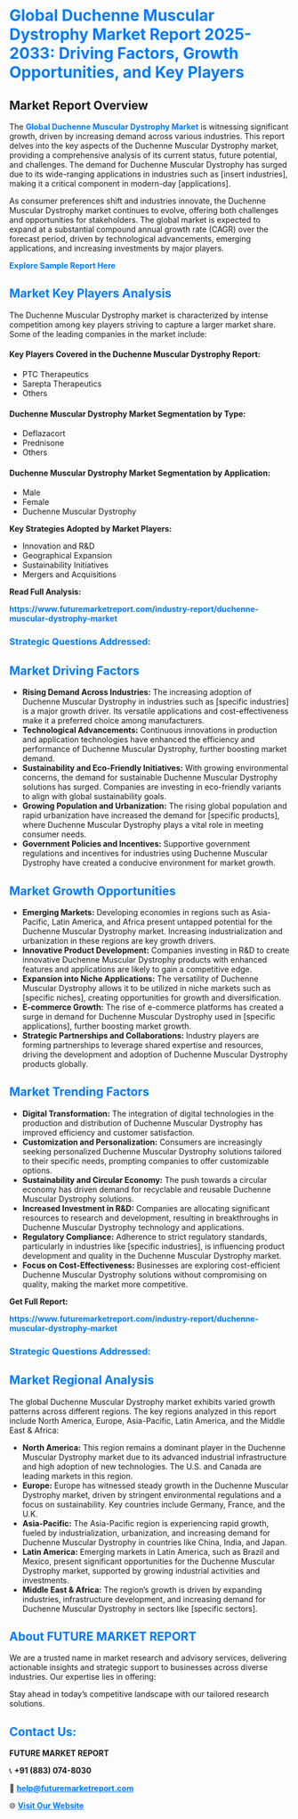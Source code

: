 <h1 style="color: #007BFF;">Global Duchenne Muscular Dystrophy Market Report 2025-2033: Driving Factors, Growth Opportunities, and Key Players</h1>

<section id="overview">
<h2>Market Report Overview</h2>
<p>The <a href="https://www.futuremarketreport.com/industry-report/duchenne-muscular-dystrophy-market" style="color: #007BFF; text-decoration: none;"><strong>Global Duchenne Muscular Dystrophy Market</strong></a> is witnessing significant growth, driven by increasing demand across various industries. This report delves into the key aspects of the Duchenne Muscular Dystrophy market, providing a comprehensive analysis of its current status, future potential, and challenges. The demand for Duchenne Muscular Dystrophy has surged due to its wide-ranging applications in industries such as [insert industries], making it a critical component in modern-day [applications].</p>
<p>As consumer preferences shift and industries innovate, the Duchenne Muscular Dystrophy market continues to evolve, offering both challenges and opportunities for stakeholders. The global market is expected to expand at a substantial compound annual growth rate (CAGR) over the forecast period, driven by technological advancements, emerging applications, and increasing investments by major players.</p>
</section>

<section id="overview">
<p><a href="https://www.futuremarketreport.com/request-sample/reportId=121940" style="color: #007BFF; text-decoration: none;"><strong>Explore Sample Report Here</strong></a></p>
</section>

<section id="key-players">
<h2 style="color: #007BFF;">Market Key Players Analysis</h2>
<p>The Duchenne Muscular Dystrophy market is characterized by intense competition among key players striving to capture a larger market share. Some of the leading companies in the market include:</p>
<h4>Key Players Covered in the Duchenne Muscular Dystrophy Report:</h4>
<ul><li>PTC Therapeutics</li><li>Sarepta Therapeutics</li><li>Others</li></ul>
<h4>Duchenne Muscular Dystrophy Market Segmentation by Type:</h4>
<ul><li>Deflazacort</li><li>Prednisone</li><li>Others</li></ul>

<h4>Duchenne Muscular Dystrophy Market Segmentation by Application:</h4>
<ul><li>Male</li><li>Female</li><li>Duchenne Muscular Dystrophy</li></ul>
<p><strong>Key Strategies Adopted by Market Players:</strong></p>
<ul>
<li>Innovation and R&D</li>
<li>Geographical Expansion</li>
<li>Sustainability Initiatives</li>
<li>Mergers and Acquisitions</li>
</ul>
</section>

<section>
<p><strong>Read Full Analysis: </strong></p><a href="https://www.futuremarketreport.com/industry-report/duchenne-muscular-dystrophy-market" style="color: #007BFF; text-decoration: none;"><strong>https://www.futuremarketreport.com/industry-report/duchenne-muscular-dystrophy-market</strong></a>
<h3 style="color: #007BFF;">Strategic Questions Addressed:</h3>
</section>

<section id="driving-factors">
<h2 style="color: #007BFF;">Market Driving Factors</h2>
<ul>
<li><strong>Rising Demand Across Industries:</strong> The increasing adoption of Duchenne Muscular Dystrophy in industries such as [specific industries] is a major growth driver. Its versatile applications and cost-effectiveness make it a preferred choice among manufacturers.</li>
<li><strong>Technological Advancements:</strong> Continuous innovations in production and application technologies have enhanced the efficiency and performance of Duchenne Muscular Dystrophy, further boosting market demand.</li>
<li><strong>Sustainability and Eco-Friendly Initiatives:</strong> With growing environmental concerns, the demand for sustainable Duchenne Muscular Dystrophy solutions has surged. Companies are investing in eco-friendly variants to align with global sustainability goals.</li>
<li><strong>Growing Population and Urbanization:</strong> The rising global population and rapid urbanization have increased the demand for [specific products], where Duchenne Muscular Dystrophy plays a vital role in meeting consumer needs.</li>
<li><strong>Government Policies and Incentives:</strong> Supportive government regulations and incentives for industries using Duchenne Muscular Dystrophy have created a conducive environment for market growth.</li>
</ul>
</section>

<section id="growth-opportunities">
<h2 style="color: #007BFF;">Market Growth Opportunities</h2>
<ul>
<li><strong>Emerging Markets:</strong> Developing economies in regions such as Asia-Pacific, Latin America, and Africa present untapped potential for the Duchenne Muscular Dystrophy market. Increasing industrialization and urbanization in these regions are key growth drivers.</li>
<li><strong>Innovative Product Development:</strong> Companies investing in R&D to create innovative Duchenne Muscular Dystrophy products with enhanced features and applications are likely to gain a competitive edge.</li>
<li><strong>Expansion into Niche Applications:</strong> The versatility of Duchenne Muscular Dystrophy allows it to be utilized in niche markets such as [specific niches], creating opportunities for growth and diversification.</li>
<li><strong>E-commerce Growth:</strong> The rise of e-commerce platforms has created a surge in demand for Duchenne Muscular Dystrophy used in [specific applications], further boosting market growth.</li>
<li><strong>Strategic Partnerships and Collaborations:</strong> Industry players are forming partnerships to leverage shared expertise and resources, driving the development and adoption of Duchenne Muscular Dystrophy products globally.</li>
</ul>
</section>

<section id="trending-factors">
<h2 style="color: #007BFF;">Market Trending Factors</h2>
<ul>
<li><strong>Digital Transformation:</strong> The integration of digital technologies in the production and distribution of Duchenne Muscular Dystrophy has improved efficiency and customer satisfaction.</li>
<li><strong>Customization and Personalization:</strong> Consumers are increasingly seeking personalized Duchenne Muscular Dystrophy solutions tailored to their specific needs, prompting companies to offer customizable options.</li>
<li><strong>Sustainability and Circular Economy:</strong> The push towards a circular economy has driven demand for recyclable and reusable Duchenne Muscular Dystrophy solutions.</li>
<li><strong>Increased Investment in R&D:</strong> Companies are allocating significant resources to research and development, resulting in breakthroughs in Duchenne Muscular Dystrophy technology and applications.</li>
<li><strong>Regulatory Compliance:</strong> Adherence to strict regulatory standards, particularly in industries like [specific industries], is influencing product development and quality in the Duchenne Muscular Dystrophy market.</li>
<li><strong>Focus on Cost-Effectiveness:</strong> Businesses are exploring cost-efficient Duchenne Muscular Dystrophy solutions without compromising on quality, making the market more competitive.</li>
</ul>
</section>

<section>
<p><strong>Get Full Report: </strong></p><a href="https://www.futuremarketreport.com/industry-report/duchenne-muscular-dystrophy-market" style="color: #007BFF; text-decoration: none;"><strong>https://www.futuremarketreport.com/industry-report/duchenne-muscular-dystrophy-market</strong></a>
<h3 style="color: #007BFF;">Strategic Questions Addressed:</h3>
</section>


<section id="regional-analysis">
<h2 style="color: #007BFF;">Market Regional Analysis</h2>
<p>The global Duchenne Muscular Dystrophy market exhibits varied growth patterns across different regions. The key regions analyzed in this report include North America, Europe, Asia-Pacific, Latin America, and the Middle East & Africa:</p>
<ul>
<li><strong>North America:</strong> This region remains a dominant player in the Duchenne Muscular Dystrophy market due to its advanced industrial infrastructure and high adoption of new technologies. The U.S. and Canada are leading markets in this region.</li>
<li><strong>Europe:</strong> Europe has witnessed steady growth in the Duchenne Muscular Dystrophy market, driven by stringent environmental regulations and a focus on sustainability. Key countries include Germany, France, and the U.K.</li>
<li><strong>Asia-Pacific:</strong> The Asia-Pacific region is experiencing rapid growth, fueled by industrialization, urbanization, and increasing demand for Duchenne Muscular Dystrophy in countries like China, India, and Japan.</li>
<li><strong>Latin America:</strong> Emerging markets in Latin America, such as Brazil and Mexico, present significant opportunities for the Duchenne Muscular Dystrophy market, supported by growing industrial activities and investments.</li>
<li><strong>Middle East & Africa:</strong> The region’s growth is driven by expanding industries, infrastructure development, and increasing demand for Duchenne Muscular Dystrophy in sectors like [specific sectors].</li>
</ul>
</section>

<footer>
<h2 style="color: #007BFF;">About FUTURE MARKET REPORT</h2>
<p>We are a trusted name in market research and advisory services, delivering actionable insights and strategic support to businesses across diverse industries. Our expertise lies in offering:</p>

<p>Stay ahead in today’s competitive landscape with our tailored research solutions.</p>

<h2 style="color: #007BFF;">Contact Us:</h2>
<p><strong>FUTURE MARKET REPORT</strong></p>
<p>📞 <strong>+91 (883) 074-8030</strong></p>
<p>📧 <strong><a href="mailto:help@futuremarketreport.com" style="color: #007BFF;">help@futuremarketreport.com</a></strong></p>
<p>🌐 <strong><a href="https://www.futuremarketreport.com/" style="color: #007BFF;">Visit Our Website</a></strong></p>
</footer>